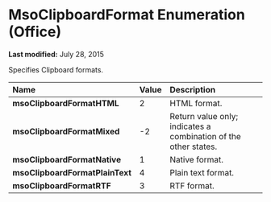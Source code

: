 
# MsoClipboardFormat Enumeration (Office)

 **Last modified:** July 28, 2015

Specifies Clipboard formats.


|**Name**|**Value**|**Description**|
|:-----|:-----|:-----|
| **msoClipboardFormatHTML**|2|HTML format.|
| **msoClipboardFormatMixed**|-2|Return value only; indicates a combination of the other states. |
| **msoClipboardFormatNative**|1|Native format.|
| **msoClipboardFormatPlainText**|4|Plain text format.|
| **msoClipboardFormatRTF**|3|RTF format.|
